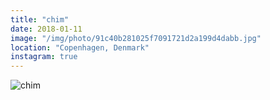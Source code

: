 ```yaml
---
title: "chim"
date: 2018-01-11
image: "/img/photo/91c40b281025f7091721d2a199d4dabb.jpg"
location: "Copenhagen, Denmark"
instagram: true
---
```


![chim](/img/photo/91c40b281025f7091721d2a199d4dabb.jpg)
